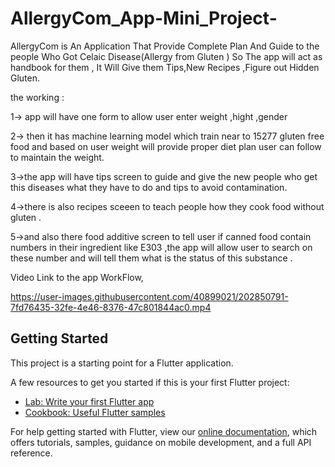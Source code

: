 # AllergyCom_App-Mini_Project-
AllergyCom is An Application That Provide Complete Plan And Guide to the people Who Got Celaic Disease(Allergy from Gluten ) So The app will act as handbook for them , It Will Give them Tips,New Recipes ,Figure out Hidden Gluten.


the working : 

1-> app will have one form to allow user enter weight ,hight ,gender 

2-> then it has machine learning model which train near to 15277 gluten free food and based on user weight will provide proper diet plan user can follow to maintain the weight.

3->the app will have tips screen to guide and give the new people who get this diseases what they have to do and tips to avoid contamination.

4->there is also recipes sceeen to teach people how they cook food without gluten .

5->and also there food additive screen to tell user if canned food contain numbers in their ingredient like E303 ,the app will allow user to search on these number and will tell them what is the status of this substance .



Video Link to the app WorkFlow,

https://user-images.githubusercontent.com/40899021/202850791-7fd76435-32fe-4e46-8376-47c801844ac0.mp4

## Getting Started

This project is a starting point for a Flutter application.

A few resources to get you started if this is your first Flutter project:

- [Lab: Write your first Flutter app](https://flutter.dev/docs/get-started/codelab)
- [Cookbook: Useful Flutter samples](https://flutter.dev/docs/cookbook)

For help getting started with Flutter, view our
[online documentation](https://flutter.dev/docs), which offers tutorials,
samples, guidance on mobile development, and a full API reference.
